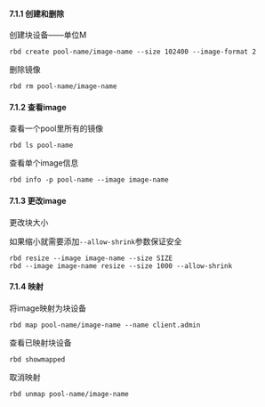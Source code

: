 #### 7.1.1 创建和删除

创建块设备——单位M

```
rbd create pool-name/image-name --size 102400 --image-format 2
```

删除镜像

```
rbd rm pool-name/image-name
```

#### 7.1.2 查看image

查看一个pool里所有的镜像

```
rbd ls pool-name
```

查看单个image信息

```
rbd info -p pool-name --image image-name
```

#### 7.1.3 更改image

更改块大小

如果缩小就需要添加`--allow-shrink`参数保证安全

```
rbd resize --image image-name --size SIZE
rbd --image image-name resize --size 1000 --allow-shrink
```

#### 7.1.4 映射

将image映射为块设备

```
rbd map pool-name/image-name --name client.admin
```

查看已映射块设备

```
rbd showmapped
```

取消映射

```
rbd unmap pool-name/image-name
```

#### 